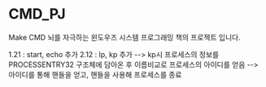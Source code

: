 # CMD_PJ
Make CMD
뇌를 자극하는 윈도우즈 시스템 프로그래밍 책의 프로젝트 입니다.

1.21 : start, echo 추가
2.12 : lp, kp 추가
--> kp시 프로세스의 정보를 PROCESSENTRY32 구조체에 담아온 후 이름비교로 프로세스의 아이디를 얻음
--> 아이디를 통해 핸들을 얻고, 핸들을 사용해 프로세스를 종료
